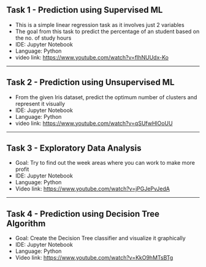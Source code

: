 ## Task 1 - Prediction using Supervised ML
- This is a simple linear regression task as it involves just 2 variables
- The goal from this task to predict the percentage of an student based on the no. of study hours
- IDE: Jupyter Notebook
- Language: Python
- video link: https://www.youtube.com/watch?v=flhNUUdx-Ko

------------------------------------------------------------------------------

## Task 2 - Prediction using Unsupervised ML
- From the given Iris dataset, predict the optimum number of clusters and represent it visually
- IDE: Jupyter Notebook
- Language: Python
- video link: https://www.youtube.com/watch?v=qSUfwHlOoUU

------------------------------------------------------------------------------

## Task 3 - Exploratory Data Analysis
- Goal: Try to find out the week areas where you can work to make more profit
- IDE: Jupyter Notebook
- Language: Python
- Video link: https://www.youtube.com/watch?v=jPGJePvJedA

------------------------------------------------------------------------------

## Task 4 - Prediction using Decision Tree Algorithm
- Goal: Create the Decision Tree classifier and visualize it graphically
- IDE: Jupyter Notebook
- Language: Python
- Video link: https://www.youtube.com/watch?v=KkO9hMTsBTg

